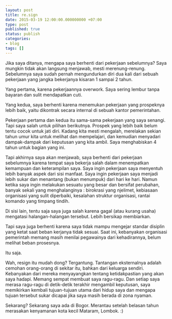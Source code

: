 ```yaml
---
layout: post
title: re.sign
date: 2015-03-19 12:00:00.000000000 +07:00
type: post
published: true
status: publish
categories:
- blog
tags: []
---
```


Jika saya ditanya, mengapa saya berhenti dari pekerjaan sebelumnya? Saya mungkin tidak akan langsung menjawab, mesti merenung-renung. Sebelumnya saya sudah pernah mengundurkan diri dua kali dari sebuah pekerjaan yang jangka bekerjanya kisaran 1 sampai 2 tahun.

Yang pertama, karena pekerjaannya overwork. Saya sering lembur tanpa bayaran dan sulit mendapatkan cuti.

Yang kedua, saya berhenti karena menemukan pekerjaan yang prospeknya lebih baik, yaitu dikontrak secara internal di sebuah kantor pemerintahan.

Pekerjaan pertama dan kedua itu sama-sama pekerjaan yang saya senangi. Tapi saya salah untuk pilihan berikutnya. Prospek yang lebih baik belum tentu cocok untuk jati diri. Kadang kita mesti mengalah, merelakan sekian tahun umur kita untuk melihat dan mempelajari, dan kemudian menyadari dampak-dampak dari keputusan yang kita ambil. Saya menghabiskan 4 tahun untuk bagian yang ini.

Tapi akhirnya saya akan menjawab, saya berhenti dari pekerjaan sebelumnya karena tempat saya bekerja salah dalam menempatkan kemampuan dan keterampilan saya. Saya ingin pekerjaan saya menyentuh lebih banyak aspek dari sisi manfaat. Saya ingin pekerjaan saya menjadi lebih sukar dan menantang (bukan menumpuk) dari hari ke hari. Namun ketika saya ingin melakukan sesuatu yang besar dan bersifat perubahan, banyak sekali yang menghalanginya : birokrasi yang njelimet, kebiasaan organisasi yang sulit diperbaiki, kesalahan struktur organisasi, rantai komando yang timpang tindih.

Di sisi lain, tentu saja saya juga salah karena gagal (atau kurang usaha) mengatasi halangan-halangan tersebut.  Lebih bersikap membiarkan.

Tapi saya juga berhenti karena saya tidak mampu mengejar standar disiplin yang ketat saat beban kerjanya tidak sesuai. Saat ini, kebanyakan organisasi pemerintah memang masih menilai pegawainya dari kehadirannya, belum melihat beban prosesnya.

Itu saja.

Wah, resign itu mudah dong? Tergantung. Tantangan eksternalnya adalah cemohan orang-orang di sekitar itu, bahkan dari keluarga sendiri. Kebanyakan dari mereka menyayangkan tentang ketidakpastian yang akan saya hadapi. Memang sempat membuat saya ragu-ragu. Dan setiap saya merasa ragu-ragu di detik-detik terakhir mengambil keputusan, saya memikirkan kembali tujuan-tujuan utama dari hidup saya dan mengapa tujuan tersebut sukar dicapai jika saya masih berada di zona nyaman.

Sekarang? Sekarang saya ada di Bogor. Merantau setelah belasan tahun merasakan kenyamanan kota kecil Mataram, Lombok. :)
